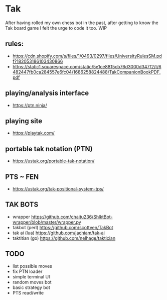# Tak

After having rolled my own chess bot in the past, after getting to know the Tak board game
I felt the urge to code it too. WIP

## rules: 
- https://cdn.shopify.com/s/files/1/0493/0297/files/UniversityRulesSM.pdf?182053186103430866
- https://static1.squarespace.com/static/5e1ce8815cb76d3000d347f2/t/6482447fb0ca284557e6fc04/1686258824488/TakCompanionBookPDF.pdf

## playing/analysis interface
- https://ptn.ninja/

## playing site
- https://playtak.com/

## portable tak notation (PTN)
- https://ustak.org/portable-tak-notation/

## PTS ~ FEN
- https://ustak.org/tak-positional-system-tps/

## TAK BOTS
- wrapper https://github.com/chaitu236/ShlktBot-wrapper/blob/master/wrapper.py
- takbot (perl) https://github.com/scottven/TakBot
- tak ai (lua) https://github.com/jachiam/tak-ai
- taktitian (go) https://github.com/nelhage/taktician

## TODO

- list possible moves
- fix PTN loader
- simple terminal UI
- random moves bot
- basic strategy bot
- PTS read/write
